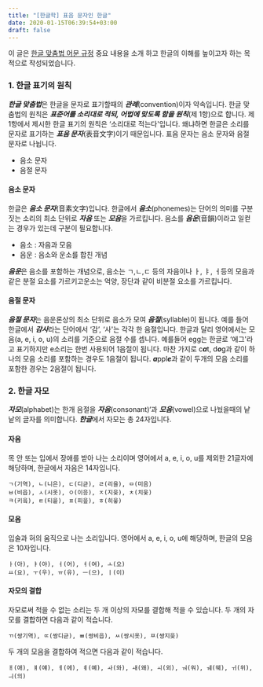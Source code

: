 ```yaml
---
title: "[한글학] 표음 문자인 한글"
date: 2020-01-15T06:39:54+03:00
draft: false
---
```


이 글은 [한글 맞춤법 어문 규정](https://www.korean.go.kr/front/etcData/etcDataView.do?mn_id=46&etc_seq=545&pageIndex=1) 중요 내용을 소개 하고 한글의 이해를 높이고자 하는 목적으로 작성되었습니다.

### 1. 한글 표기의 원칙

***한글 맞춤법***은 한글을 문자로 표기할때의 ***관례***(convention)이자 약속입니다. 한글 맞춤법의 원칙은 ***표준어를 소리대로 적되, 어법에 맞도록 함을 원칙***(제 1항)으로 합니다. 제 1항에서 제시한 한글 표기의 원칙은 ‘소리대로 적는다'입니다. 왜냐하면 한글은 소리를 문자로 표기하는 ***표음 문자***(表音文字)이기 때문입니다. 표음 문자는 음소 문자와 음절 문자로 나뉩니다.

- 음소 문자
- 음절 문자

#### 음소 문자

한글은 ***음소 문자***(音素文字)입니다. 한글에서 ***음소***(phonemes)는 단어의 의미를 구분짓는 소리의 최소 단위로 ***자음*** 또는 ***모음***을 가르킵니다. 음소를 ***음운***(音韻)이라고 일컫는 경우가 있는데 구분이 필요합니다.

- 음소 : 자음과 모음
- 음운 : 음소와 운소를 합친 개념

***음운***은 음소를 포함하는 개념으로, 음소는 ㄱ,ㄴ,ㄷ 등의 자음이나 ㅏ, ㅑ, ㅓ등의 모음과 같은 분절 요소를 가르키고운소는 억양, 장단과 같이 비분절 요소를 가르킵니다.

#### 음절 문자

***음절 문자***는 음운론상의 최소 단위로 음소가 모여 ***음절***(syllable)이 됩니다. 예를 들어 한글에서 ***감사***라는 단어에서 ‘감’, ‘사'는 각각 한 음절입니다. 한글과 달리 영어에서는 모음(a, e, i, o, u)의 소리를 기준으로 음절 수를 셉니다. 예를들어 egg는 한글로 ‘에그'라고 표기하지만 e소리는 한번 사용되어 1음절이 됩니다. 마찬 가지로 c***a***t, d***o***g과 같이 하나의 모음 소리를 포함하는 경우도 1음절이 됩니다. ***a***ppl***e***과 같이 두개의 모음 소리를 포함한 경우는 2음절이 됩니다.

### 2. 한글 자모

***자모***(alphabet)는 한개 음절을 ***자음***(consonant)‘과 ***모음***(vowel)으로 나눴을때의 낱낱의 글자를 의미합니다. ***한글***에서 자모는 총 24자입니다.

#### 자음

목 안 또는 입에서 장애를 받아 나는 소리이며 영어에서 a, e, i, o, u를 제외한 21글자에 해당하며, 한글에서 자음은 14자입니다.

```
ㄱ(기역), ㄴ(니은), ㄷ(디귿), ㄹ(리을), ㅁ(미음)
ㅂ(비읍), ㅅ(시옷), ㅇ(이응), ㅈ(지읒), ㅊ(치읓)
ㅋ(키읔), ㅌ(티읕), ㅍ(피읖), ㅎ(히읗)
```

#### 모음

입술과 혀의 움직으로 나는 소리입니다. 영어에서 a, e, i, o, u에 해당하며, 한글의 모음은 10자입니다.

```
ㅏ(아), ㅑ(야), ㅓ(어), ㅕ(여), ㅗ(오)
ㅛ(요), ㅜ(우), ㅠ(유), ㅡ(으), ㅣ(이)
```

#### 자모의 결합

자모로써 적을 수 없는 소리는 두 개 이상의 자모를 결합해 적을 수 있습니다. 두 개의 자모를 결합하면 다음과 같이 적습니다.

```
ㄲ(쌍기역), ㄸ(쌍디귿), ㅃ(쌍비읍), ㅆ(쌍시옷), ㅉ(쌍지읒)
```

두 개의 모음을 결합하여 적으면 다음과 같이 적습니다.

```
ㅐ(애), ㅒ(얘), ㅔ(에), ㅖ(예), ㅘ(와), ㅙ(왜), ㅚ(외), ㅝ(워), ㅞ(웨), ㅟ(위), ㅢ(의)
```